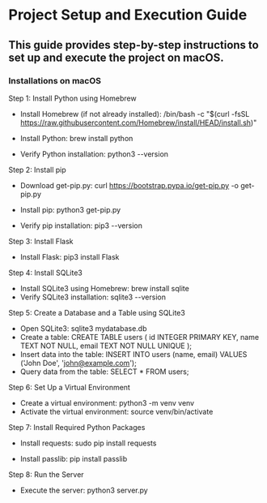 # Project Setup and Execution Guide

## This guide provides step-by-step instructions to set up and execute the project on macOS.
### Installations on macOS

Step 1: Install Python using Homebrew
* Install Homebrew (if not already installed):
/bin/bash -c "$(curl -fsSL https://raw.githubusercontent.com/Homebrew/install/HEAD/install.sh)"

* Install Python:
brew install python

* Verify Python installation:
python3 --version

Step 2: Install pip
* Download get-pip.py:
curl https://bootstrap.pypa.io/get-pip.py -o get-pip.py

* Install pip:
python3 get-pip.py

* Verify pip installation:
pip3 --version

Step 3: Install Flask
* Install Flask:
pip3 install Flask

Step 4: Install SQLite3
* Install SQLite3 using Homebrew:
brew install sqlite
* Verify SQLite3 installation:
sqlite3 --version

Step 5: Create a Database and a Table using SQLite3
* Open SQLite3:
sqlite3 mydatabase.db
* Create a table:
CREATE TABLE users (
    id INTEGER PRIMARY KEY,
    name TEXT NOT NULL,
    email TEXT NOT NULL UNIQUE
);
* Insert data into the table:
INSERT INTO users (name, email) VALUES ('John Doe', 'john@example.com');
* Query data from the table:
SELECT * FROM users;

Step 6: Set Up a Virtual Environment
* Create a virtual environment:
python3 -m venv venv
* Activate the virtual environment:
source venv/bin/activate

Step 7: Install Required Python Packages
* Install requests:
sudo pip install requests

* Install passlib:
pip install passlib

Step 8: Run the Server
* Execute the server:
python3 server.py
